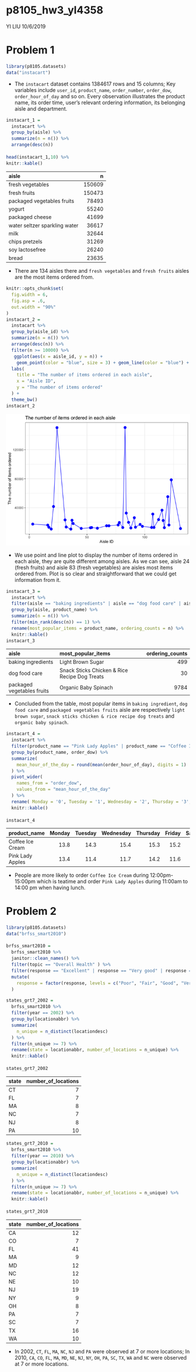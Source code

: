 p8105\_hw3\_yl4358
================
YI LIU
10/6/2019

# Problem 1

``` r
library(p8105.datasets)
data("instacart")
```

  - The `instacart` dataset contains 1384617 rows and 15 columns; Key
    variables include `user_id`, `product_name`, `order_number`,
    `order_dow`, `order_hour_of_day` and so on. Every observation
    illustrates the product name, its order time, user’s relevant
    ordering information, its belonging aisle and department.

<!-- end list -->

``` r
instacart_1 =
  instacart %>%
  group_by(aisle) %>% 
  summarize(n = n()) %>% 
  arrange(desc(n))

head(instacart_1,10) %>% 
knitr::kable()
```

| aisle                         |      n |
| :---------------------------- | -----: |
| fresh vegetables              | 150609 |
| fresh fruits                  | 150473 |
| packaged vegetables fruits    |  78493 |
| yogurt                        |  55240 |
| packaged cheese               |  41699 |
| water seltzer sparkling water |  36617 |
| milk                          |  32644 |
| chips pretzels                |  31269 |
| soy lactosefree               |  26240 |
| bread                         |  23635 |

  - There are 134 aisles there and `fresh vegetables` and `fresh fruits`
    aisles are the most items ordered from.

<!-- end list -->

``` r
knitr::opts_chunk$set(
  fig.width = 6,
  fig.asp = .6,
  out.width = "90%"
)
instacart_2 =
  instacart %>%
  group_by(aisle_id) %>% 
  summarize(n = n()) %>%
  arrange(desc(n)) %>% 
  filter(n >= 10000) %>% 
   ggplot(aes(x = aisle_id, y = n)) + 
    geom_point(color = "blue", size = 3) + geom_line(color = "blue") +
  labs(
    title = "The number of items ordered in each aisle",
    x = "Aisle ID",
    y = "The number of items ordered"
  ) +
  theme_bw()
instacart_2
```

![](p8105_hw3_yl4358_files/figure-gfm/unnamed-chunk-3-1.png)<!-- -->

  - We use point and line plot to display the number of items ordered in
    each aisle, they are quite different among aisles. As we can see,
    aisle 24 (fresh fruits) and aisle 83 (fresh vegetables) are aisles
    most items ordered from. Plot is so clear and straightforward that
    we could get information from it.

<!-- end list -->

``` r
instacart_3 =
  instacart %>% 
  filter(aisle == "baking ingredients" | aisle == "dog food care" | aisle == "packaged vegetables fruits") %>% 
  group_by(aisle, product_name) %>% 
  summarize(n = n()) %>% 
  filter(min_rank(desc(n)) == 1) %>% 
  rename(most_popular_items = product_name, ordering_counts = n) %>% 
  knitr::kable()
instacart_3
```

| aisle                      | most\_popular\_items                          | ordering\_counts |
| :------------------------- | :-------------------------------------------- | ---------------: |
| baking ingredients         | Light Brown Sugar                             |              499 |
| dog food care              | Snack Sticks Chicken & Rice Recipe Dog Treats |               30 |
| packaged vegetables fruits | Organic Baby Spinach                          |             9784 |

  - Concluded from the table, most popular items in `baking ingredient`,
    `dog food care` and `packaged vegetables fruits` aisle are
    respectively `light brown sugar`, `snack sticks chicken & rice
    recipe dog treats` and `organic baby spinach`.

<!-- end list -->

``` r
instacart_4 = 
  instacart %>% 
  filter(product_name == "Pink Lady Apples" | product_name == "Coffee Ice Cream") %>% 
  group_by(product_name, order_dow) %>% 
  summarize(
    mean_hour_of_the_day = round(mean(order_hour_of_day), digits = 1)
  ) %>% 
  pivot_wider(
    names_from = "order_dow",
    values_from = "mean_hour_of_the_day"
  ) %>%
  rename( Monday = '0', Tuesday = '1', Wednesday = '2', Thursday = '3', Friday = '4', Saturday = '5', Sunday = '6') %>% 
  knitr::kable()

instacart_4
```

| product\_name    | Monday | Tuesday | Wednesday | Thursday | Friday | Saturday | Sunday |
| :--------------- | -----: | ------: | --------: | -------: | -----: | -------: | -----: |
| Coffee Ice Cream |   13.8 |    14.3 |      15.4 |     15.3 |   15.2 |     12.3 |   13.8 |
| Pink Lady Apples |   13.4 |    11.4 |      11.7 |     14.2 |   11.6 |     12.8 |   11.9 |

  - People are more likely to order `Coffee Ice Cream` during
    12:00pm-15:00pm which is teatime and order `Pink Lady Apples` during
    11:00am to 14:00 pm when having lunch.

# Problem 2

``` r
library(p8105.datasets)
data("brfss_smart2010")

brfss_smart2010 = 
  brfss_smart2010 %>% 
  janitor::clean_names() %>% 
  filter(topic == "Overall Health" ) %>% 
  filter(response == "Excellent" | response == "Very good" | response == "Good" | response == "Fair" | response == "Poor") %>% 
  mutate(
    response = factor(response, levels = c("Poor", "Fair", "Good", "Very good", "Excellent"))
  )
```

``` r
states_grt7_2002 =
  brfss_smart2010 %>% 
  filter(year == 2002) %>% 
  group_by(locationabbr) %>% 
  summarize(
    n_unique = n_distinct(locationdesc)
  ) %>% 
  filter(n_unique >= 7) %>% 
  rename(state = locationabbr, number_of_locations = n_unique) %>% 
  knitr::kable()

states_grt7_2002
```

| state | number\_of\_locations |
| :---- | --------------------: |
| CT    |                     7 |
| FL    |                     7 |
| MA    |                     8 |
| NC    |                     7 |
| NJ    |                     8 |
| PA    |                    10 |

``` r
states_grt7_2010 =
  brfss_smart2010 %>% 
  filter(year == 2010) %>% 
  group_by(locationabbr) %>% 
  summarize(
    n_unique = n_distinct(locationdesc)
  ) %>% 
  filter(n_unique >= 7) %>% 
  rename(state = locationabbr, number_of_locations = n_unique) %>% 
  knitr::kable()

states_grt7_2010
```

| state | number\_of\_locations |
| :---- | --------------------: |
| CA    |                    12 |
| CO    |                     7 |
| FL    |                    41 |
| MA    |                     9 |
| MD    |                    12 |
| NC    |                    12 |
| NE    |                    10 |
| NJ    |                    19 |
| NY    |                     9 |
| OH    |                     8 |
| PA    |                     7 |
| SC    |                     7 |
| TX    |                    16 |
| WA    |                    10 |

  - In 2002, `CT`, `FL`, `MA`, `NC`, `NJ` and `PA` were observed at 7 or
    more locations; In 2010, `CA`, `CO`, `FL`, `MA`, `MD`, `NE`, `NJ`,
    `NY`, `OH`, `PA`, `SC`, `TX`, `WA` and `NC` were observed at 7 or
    more locations.
